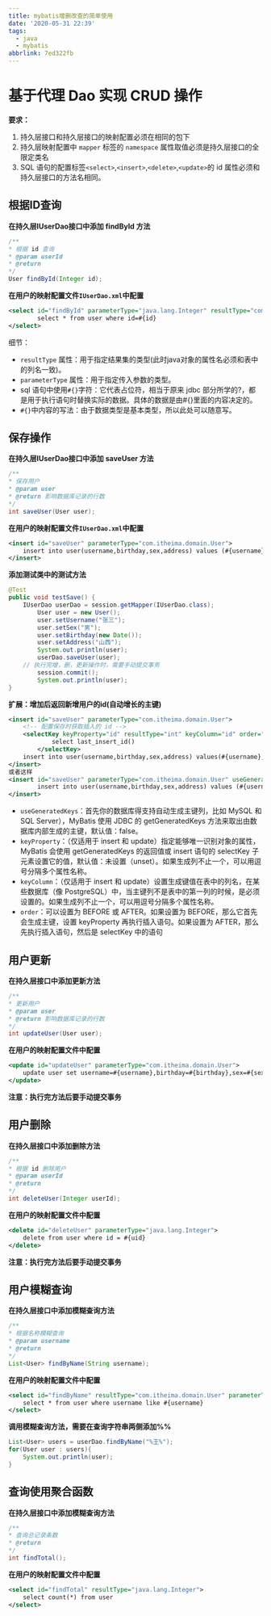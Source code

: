 ```yaml
---
title: mybatis增删改查的简单使用
date: '2020-05-31 22:39'
tags:
  - java
  - mybatis
abbrlink: 7ed322fb
---
```


# 基于代理 Dao 实现 CRUD 操作
**要求：**
1. 持久层接口和持久层接口的映射配置必须在相同的包下
2. 持久层映射配置中 `mapper` 标签的 `namespace` 属性取值必须是持久层接口的全限定类名
3. SQL 语句的配置标签`<select>`,`<insert>`,`<delete>`,`<update>`的 id 属性必须和持久层接口的方法名相同。

## 根据ID查询
**在持久层IUserDao接口中添加 findById 方法**

```java
/**
* 根据 id 查询
* @param userId
* @return
*/
User findById(Integer id);
```

**在用户的映射配置文件`IUserDao.xml`中配置**
```xml
<select id="findById" parameterType="java.lang.Integer" resultType="com.itheima.domain.User">
        select * from user where id=#{id}
</select>
```
细节：
- `resultType` 属性：用于指定结果集的类型(此时java对象的属性名必须和表中的列名一致)。
- `parameterType` 属性：用于指定传入参数的类型。
- sql 语句中使用`#{}`字符：它代表占位符，相当于原来 jdbc 部分所学的?，都是用于执行语句时替换实际的数据。具体的数据是由#{}里面的内容决定的。
- `#{}`中内容的写法：由于数据类型是基本类型，所以此处可以随意写。
## 保存操作
**在持久层IUserDao接口中添加 saveUser 方法**
```java
/**
* 保存用户
* @param user
* @return 影响数据库记录的行数
*/
int saveUser(User user);
```
**在用户的映射配置文件`IUserDao.xml`中配置**
```xml
<insert id="saveUser" parameterType="com.itheima.domain.User">
	insert into user(username,birthday,sex,address) values (#{username},#{birthday},#{sex},#{address})
</insert>
```
**添加测试类中的测试方法**
```java
@Test
public void testSave() {
	IUserDao userDao = session.getMapper(IUserDao.class);
        User user = new User();
        user.setUsername("张三");
        user.setSex("男");
        user.setBirthday(new Date());
        user.setAddress("山西");
        System.out.println(user);
        userDao.saveUser(user);
	// 执行完增，删，更新操作时，需要手动提交事务
        session.commit();
        System.out.println(user);
}
```
**扩展：增加后返回新增用户的id(自动增长的主键)**
```xml
<insert id="saveUser" parameterType="com.itheima.domain.User">
	<!-- 配置保存时获取插入的 id -->
	<selectKey keyProperty="id" resultType="int" keyColumn="id" order="AFTER">
            select last_insert_id()
        </selectKey>
	insert into user(username,birthday,sex,address) values(#{username},#{birthday},#{sex},#{address})
</insert>
或者这样
<insert id="saveUser" parameterType="com.itheima.domain.User" useGeneratedKeys="true" keyProperty="id">
        insert into user(username,birthday,sex,address) values (#{username},#{birthday},#{sex},#{address})
</insert>
```
- `useGeneratedKeys`：首先你的数据库得支持自动生成主键列，比如 MySQL 和 SQL Server），MyBatis 使用 JDBC 的 getGeneratedKeys 方法来取出由数据库内部生成的主键，默认值：false。
- `keyProperty`：（仅适用于 insert 和 update）指定能够唯一识别对象的属性，MyBatis 会使用 getGeneratedKeys 的返回值或 insert 语句的 selectKey 子元素设置它的值，默认值：未设置（unset）。如果生成列不止一个，可以用逗号分隔多个属性名称。
- `keyColumn`：（仅适用于 insert 和 update）设置生成键值在表中的列名，在某些数据库（像 PostgreSQL）中，当主键列不是表中的第一列的时候，是必须设置的。如果生成列不止一个，可以用逗号分隔多个属性名称。
- `order`：可以设置为 BEFORE 或 AFTER。如果设置为 BEFORE，那么它首先会生成主键，设置 keyProperty 再执行插入语句。如果设置为 AFTER，那么先执行插入语句，然后是 selectKey 中的语句
## 用户更新
**在持久层接口中添加更新方法**
```java
/**
* 更新用户
* @param user
* @return 影响数据库记录的行数
*/
int updateUser(User user);
```
**在用户的映射配置文件中配置**
```xml
<update id="updateUser" parameterType="com.itheima.domain.User">
	update user set username=#{username},birthday=#{birthday},sex=#{sex},address=#{address} where id=#{id}
</update>
```
**注意：执行完方法后要手动提交事务**
## 用户删除
**在持久层接口中添加删除方法**
```java
/**
* 根据 id 删除用户
* @param userId
* @return
*/
int deleteUser(Integer userId);
```
**在用户的映射配置文件中配置**
```xml
<delete id="deleteUser" parameterType="java.lang.Integer">
	delete from user where id = #{uid}
</delete>
```
**注意：执行完方法后要手动提交事务**
## 用户模糊查询
**在持久层接口中添加模糊查询方法**
```java
/**
* 根据名称模糊查询
* @param username
* @return
*/
List<User> findByName(String username);
```
**在用户的映射配置文件中配置**
```xml
<select id="findByName" resultType="com.itheima.domain.User" parameterType="java.lang.String">
 	select * from user where username like #{username}
</select>
```
**调用模糊查询方法，需要在查询字符串两侧添加%%**
```java
List<User> users = userDao.findByName("%王%");
for(User user : users){
	System.out.println(user);
}
```
## 查询使用聚合函数
**在持久层接口中添加模糊查询方法**
```java
/**
* 查询总记录条数
* @return
*/
int findTotal();
```
**在用户的映射配置文件中配置**
```xml
<select id="findTotal" resultType="java.lang.Integer">
	select count(*) from user
</select>
```
